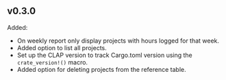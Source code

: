 ## v0.3.0

Added:
* On weekly report only display projects with hours logged for that week.
* Added option to list all projects.
* Set up the CLAP version to track Cargo.toml version using the `crate_version!()` macro.
* Added option for deleting projects from the reference table.